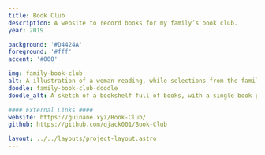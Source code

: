 ```yaml
---
title: Book Club
description: A website to record books for my family’s book club.
year: 2019

background: '#D4424A'
foreground: '#fff'
accent: '#000'

img: family-book-club
alt: A illustration of a woman reading, while selections from the family book club circle around her
doodle: family-book-club-doodle
doodle_alt: A sketch of a bookshelf full of books, with a single book protruding

#### External Links ####
website: https://guinane.xyz/Book-Club/
github: https://github.com/qjack001/Book-Club

layout: ../../layouts/project-layout.astro
---
```

